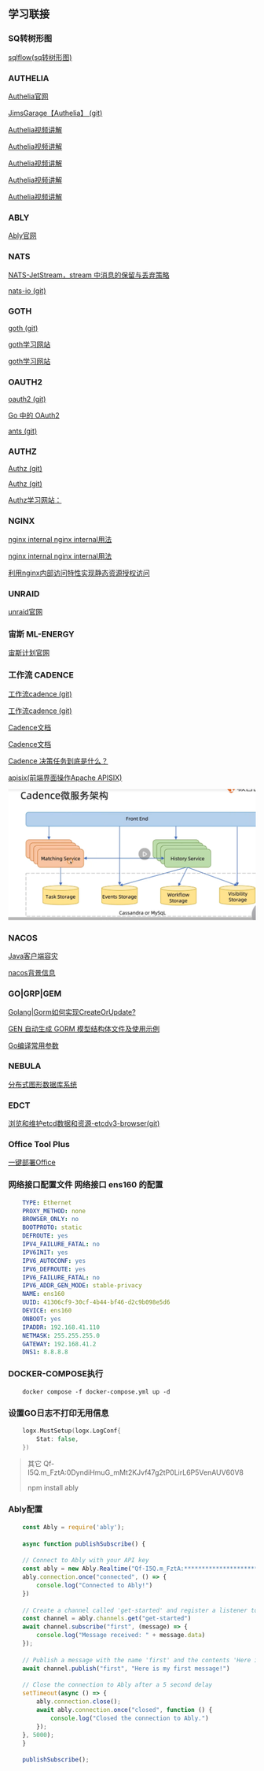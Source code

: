 ## 学习联接

### SQ转树形图
[sqlflow(sq转树形图)](https://sqlflow.gudusoft.com/#/)

### AUTHELIA

[Authelia官网](https://www.authelia.com/)

[JimsGarage【Authelia】 (git)](https://github.com/JamesTurland/JimsGarage)

[Authelia视频讲解](https://www.youtube.com/watch?v=u6H-Qwf4nZA)

[Authelia视频讲解](https://www.youtube.com/watch?v=5KtbmrUwYNQ&list=PLjLkaXQ35321q4IpOpAif7kmoExySwpF-)

[Authelia视频讲解](https://www.youtube.com/watch?v=u6H-Qwf4nZA&list=PLGSF1yrOo4mhTVB-2eqPTGYuOh03fDNN_)

[Authelia视频讲解](https://www.youtube.com/watch?v=IWNypK2WxB0&t=114s)

[Authelia视频讲解](https://www.youtube.com/watch?v=upKaY6VkQqw&t=29s)

### ABLY

[Ably官网](https://ably.com/accounts/52602/apps/87577/getting_started)

### NATS

[NATS-JetStream，stream 中消息的保留与丢弃策略](https://mp.weixin.qq.com/s?__biz=MzU5MjA3MzMzMA==&mid=2247485802&idx=1&sn=2eec827318e762ec0cbaedaa93f3372c&chksm=fe240e77c953876157bd16686197f94090ee62782153bb90a1552b0c09d210af768dd8ed8cdb&cur_album_id=3112902182745522177&scene=189#wechat_redirect)

[nats-io (git)](https://github.com/nats-io/nats.js/issues/461)

### GOTH

[goth (git)](https://github.com/markbates/goth)

[goth学习网站](https://wathsara.medium.com/asgardeo-authentication-with-golang-and-goth-2be8eea7dbe7)

[goth学习网站](https://mehdihadeli.github.io/awesome-go-education/auth-oauth/)

### OAUTH2

[oauth2 (git)](https://github.com/go-oauth2/oauth2)

[Go 中的 OAuth2](https://pkg.go.dev/golang.org/x/oauth2)

[ants (git)](https://github.com/panjf2000/ants)

### AUTHZ

[Authz (git)](https://github.com/eko/authz)

[Authz (git)](https://github.com/eko/authz/tree/master)

[Authz学习网站：](https://mehdihadeli.github.io/awesome-go-education/auth-oauth/)

### NGINX

[nginx internal nginx internal用法](https://blog.51cto.com/u_14224/10180642)

[nginx internal nginx internal用法](https://nginx.org/en/docs/http/ngx_http_core_module.html#internal)

[利用nginx内部访问特性实现静态资源授权访问](https://blog.csdn.net/leftfist/article/details/136262034)

### UNRAID

[unraid官网](https://unraid.net/)

### 宙斯 ML-ENERGY

[宙斯计划官网](https://ml.energy/zeus/)

### 工作流 CADENCE

[工作流cadence (git)](https://github.com/uber/cadence)

[工作流cadence (git)](https://github.com/apache/apisix-dashboard)

[Cadence文档](https://www.instaclustr.com/support/documentation/)

[Cadence文档](https://cadenceworkflow.io/docs/use-cases/provisioning/)

[Cadence 决策任务到底是什么？](https://stackoverflow.com/questions/62904129/what-exactly-is-a-cadence-decision-task/63964726#63964726)

[apisix(前端界面操作Apache APISIX)](https://cadenceworkflow.io/)

![Candence微服务架构](/assets/img/cadence.png "Candence微服务架构")

### NACOS

[Java客户端容灾](https://nacos.io/docs/v2/guide/user/failover/)

[nacos背景信息](https://nacos.io/zh-cn/blog/apisix.html)

### GO|GRP|GEM

[Golang|Gorm如何实现CreateOrUpdate?](https://www.hackerxiao.online/2023/10/08/gormcreateorupdate/)

[GEN 自动生成 GORM 模型结构体文件及使用示例](https://segmentfault.com/a/1190000042502370?sort=votes)

[Go编译常用参数](https://juejin.cn/post/7096772208999006244)

### NEBULA

[分布式图形数据库系统](https://www.nebula-graph.io/)

### EDCT

[浏览和维护etcd数据和资源-etcdv3-browser(git)](https://github.com/gohutool/boot4go-etcdv3-browser) 

### Office Tool Plus
[一键部署Office](https://otp.landian.vip/zh-cn/)

### 网络接口配置文件 网络接口 ens160 的配置

```yaml
    TYPE: Ethernet
    PROXY_METHOD: none
    BROWSER_ONLY: no
    BOOTPROTO: static
    DEFROUTE: yes
    IPV4_FAILURE_FATAL: no
    IPV6INIT: yes
    IPV6_AUTOCONF: yes
    IPV6_DEFROUTE: yes
    IPV6_FAILURE_FATAL: no
    IPV6_ADDR_GEN_MODE: stable-privacy
    NAME: ens160
    UUID: 41306cf9-30cf-4b44-bf46-d2c9b098e5d6
    DEVICE: ens160
    ONBOOT: yes
    IPADDR: 192.168.41.110
    NETMASK: 255.255.255.0
    GATEWAY: 192.168.41.2
    DNS1: 8.8.8.8
```

### DOCKER-COMPOSE执行

```docker
    docker compose -f docker-compose.yml up -d
```

### 设置GO日志不打印无用信息
```go
    logx.MustSetup(logx.LogConf{
        Stat: false,
    })
```

> 其它
> Qf-I5Q.m_FztA:0DyndiHmuG_mMt2KJvf47g2tP0LirL6P5VenAUV60V8
> 
> npm install ably

### Ably配置

```javascript
    const Ably = require('ably');

    async function publishSubscribe() {

    // Connect to Ably with your API key
    const ably = new Ably.Realtime("Qf-I5Q.m_FztA:*******************************************")
    ably.connection.once("connected", () => {
        console.log("Connected to Ably!")
    })

    // Create a channel called 'get-started' and register a listener to subscribe to all messages with the name 'first'
    const channel = ably.channels.get("get-started")
    await channel.subscribe("first", (message) => {
        console.log("Message received: " + message.data)
    });

    // Publish a message with the name 'first' and the contents 'Here is my first message!'
    await channel.publish("first", "Here is my first message!")

    // Close the connection to Ably after a 5 second delay
    setTimeout(async () => {
        ably.connection.close();
        await ably.connection.once("closed", function () {
            console.log("Closed the connection to Ably.")
        });
    }, 5000);
    }

    publishSubscribe();

```


